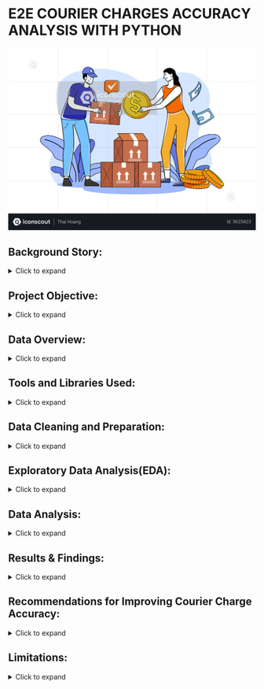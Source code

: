 # E2E COURIER CHARGES ACCURACY ANALYSIS WITH PYTHON
<div align="center">
  <img src="Young Woman Pay Delivery Charges.png" alt="My Project Logo" width="auto" height="auto">
</div>

## Background Story:
<details>
  <summary>Click to expand</summary>
  <br>
Courier Companies also known as Logistics Companies are businesses that specialize in transporting packages, documents, and other goods from one location to another.  They offer a range of services, from same-day delivery within a city to international shipping across continents.  They manage the entire process, including pickup, transportation, tracking, and delivery, often using a combination of transportation modes like trucks, airplanes, ships, and trains.  They play a vital role in facilitating commerce and connecting businesses and individuals globally.
  
Courier charges are the fees you pay to a courier company for their services, which primarily involve picking up a package from one location and delivering it to another.
  
In today’s fast-paced e-commerce industry, fast and efficient order delivery is crucial to business success. To ensure seamless order fulfilment, businesses often partner with courier companies to ship their products to customers. However, managing the charges collected by these courier companies can be difficult, especially when dealing with a high volume of orders. It is one of the real-time problems Enterprise to Enterprise businesses experience when their estimated charges for the same invoice don’t match. In this project, I will take you through a solution to this problem statement based on this E2E Courier Charges Accuracy Analysis using Python.
</details>

## Project Objective:
<details>
  <summary>Click to expand</summary>
 <br>This project focuses on assessing the accuracy of fees charged by courier companies for the delivery of goods in Enterprise to Enterprise transactions. The goal is to ensure that companies are billed appropriately for the services provided by courier companies.
</details>

## Data Overview:
<details>
  <summary>Click to expand</summary>
 <br>This dataset provides a comprehensive view of courier operations and is comprised of five Excel files. These files contain detailed information on:

- Courier company rates
- Invoices
- Order reports
- Pincodes
- SKU master data

### Definitions:
<details>
  <summary>Click to expand</summary>
 <br>  
- fwd_a_fixed: (Fixed Forward Charge), a fixed cost for shipping a package from the origin to the destination. It's the primary fee for the courier service.
  
- fwd_a_additional: (Additional Forward Charge), an additional charge added to the standard shipping cost due to specific circumstances or service requirements such as special handling, remote area delivery, faster delivery service, fuel surcharge, etc.
  
- rto_a_fixed: (Return To Origin Fixed Charge), a fixed fee charged by the courier when a package has to be returned to the sender.  It's an extra cost incurred due to the failed delivery and the return process.
  
- rto_a_aditional: (Return To Origin Additional Charge), The key difference from "rto_a_fixed" is that this charge is not a fixed amount.  It's a variable charge added to the cost of returning the package and it only applies if an RTO occurs. Because it's not "fixed," the amount of the RTO charge will vary depending on some factors like distance of return, weight or dimension of package, courier policies, courier pricing structures, etc.
  
- AWB Code: (Air WayBill Code), a unique identification number assigned to each air shipment, like a tracking number for your package.  It contains vital information about the shipment and allows it to be tracked throughout its journey.

- ORDER ID: A unique number assigned to a specific order written in an invoice or shipping label.
  
- Charged Weight: Shipping costs are primarily determined by weight and size. Couriers use the "charged weight" to account for both the weight and size of your package and use it to decide how much to charge you for shipping.
  
- Warehouse Pincode: This is the pincode of the warehouse where the shipment originates. It's the starting point of the package's journey.
  
- Customer Pincode: This is the pincode of the customer's delivery address, where the package needs to be delivered. It's the destination of the shipment.
  
- Zone: Shipping zones are geographical areas that carriers use to calculate shipping rates and estimate delivery times. They are typically defined by distance from the origin of the shipment.
  
- Type of Shipment: The type of charges accrued based on the type of shipment being done. e.g forward charges or RTO charges.
  
- Billing Amount: Refers to the total amount the customer is charged for a shipment. It's the sum of all applicable charges.
  
- ExternOrderNo: Same as ORDER ID
  
- SKU(Stock Keeping Unit): It's a unique identifier assigned to a specific product or service to track all the products a retailer, wholesaler, or manufacturer has in stock, waiting to be purchased by customers.
  
- Order Qty: Order Quantity tells you how many of a particular product or item a customer has requested in their order.
  
- Weight: Weight is a primary factor in calculating shipping costs. Heavier packages generally cost more to ship.
</details>
</details>

## Tools and Libraries Used:
<details>
  <summary>Click to expand</summary>
  <br>
  For this analysis, I utilized the following tools and libraries:

  * **Jupyter Notebook:** This interactive environment was used for writing, executing, and documenting the Python code, allowing for a clear and reproducible workflow.
  * **Pandas Python Library:** Pandas was employed for data manipulation, cleaning, and analysis. It facilitated tasks such as data loading, merging, filtering, and aggregation.
  * **Plotly Python Library (plotly.py):** Plotly was used for creating interactive and informative data visualizations, enabling effective exploration and communication of insights.
</details>

## Data Cleaning and Preparation:

<details>
  <summary>Click to expand</summary>
  <br>

  In the initial data preparation phase, I performed the following tasks:

  1.  **Library Imports:**
      * Imported Pandas for data manipulation and analysis.
      * Imported plotly.

  2.  **Missing Value Handling:**
      * Checked for missing values using `isnull()` on all columns.
      * Found 0 missing values in all columns.

  3.  **Data Cleaning and Formatting:**
      * Renamed the 'ExternOrderNo' column to 'Order ID' to ensure consistency across datasets.
      * There was no need for date conversion.
      * There were no duplicates that needed to be removed.
      * All the columns were standardized.
      * Merged the 'Order Report' and 'SKU Master' datasets using an inner join based on the 'SKU' column.
      * To enrich courier invoice data, I extracted unique pin codes into a reference table, then subset the invoice data for relevant columns, and finally merge these two datasets     
        using the pin code as a key to create a combined dataset.
      * Merged the pin codes with the main dataframe creating a new dataframe called 'merged_2'.
      * Calculated the weight in kilograms by dividing the ‘Weight (g)’ column in the ‘merged2’ DataFrame by 1000.
      * Calculated the weight slab based on he weight of the weight of the shipment.
      * Renamed the columns 'Zone' in 'Courier Invoice' dataframe to 'Delivery Zone Charged by Courier Company'.
      * Renamed the column 'Zone' in the 'merged_2' dataframe to 'Delivery Zone As Per SIGMA'.
      * Renamed the column 'Weight Slab(KG)' in the 'merged_2' dataframe to 'Weight Slab As Per SIGMA'. All in na bit to get our desired 'merged_2' dataframe.
      * Calculated the Expected Charges As Per SIGMA.
      * Merged the updated 'merged_2' dataframe with the courier invoice to display the final dataframe.
      * Created 'Difference (NGN.)' column by subtracting 'Expected Charge as per SIGMA' column from 'Billing Amount (NGN.)' column.
      * Summarized the accuracy of E2E courier charges based on the charged prices and expected prices as per SIGMA.

</details>

## Exploratory Data Analysis(EDA):
<details>
  <summary>Click to expand</summary>
 <br>

  The primary objective of this EDA was to investigate the accuracy of courier charges. We aimed to determine the number of orders that were correctly charged, overcharged, and undercharged, and to identify potential factors contributing to charge discrepancies.

  **Methodology:**

  We used the Pandas library to manipulate and analyze the data. We calculated charge differences by comparing the actual charges from the courier invoices with the expected charges calculated based on our own rate tables. We then used Plotly to visualize the distribution of charge differences, zones with overcharged orders and weight slab differences.

  **Key Findings:**

  * **Charge Differences:**
      * We found that 354 orders were overcharged, resulting in a total overcharge amount of NGN 23,742,040.
      * 47 orders were undercharged, with a total undercharge amount of NGN 1,242,780.
      * No orders were correctly charged.
  * **Distribution of Differences:**
      * The distribution of charge differences was skewed towards positive values, indicating a tendency for overcharging.
      * <img src="newplot.png" alt="My Plotly Plot" width="900">
  * **Delivery Zones:**
      * We observed a higher frequency of overcharged orders in specific delivery zones.
      * <img src="Delivery Zone Plotly Chart.png" alt="My Delivery Bar Chart" width="auto">
      * The chart above shows that delivery zones d and e were overcharged by courier companies.
  * **Weight Differences:**
      * We found differences between the 'Weight slab charged by Courier companies' and 'Weight slab as per SIGMA', which contributed to charge differences.
      * <img src="Weight Slab Chart.png" alt="My Weight Slab Chart" width="auto">
      * The scatter plot above shows the relationship between the two weight slab columns:
      * If the points fall along a straight diagonal line, it means there's a strong correlation (no charge differences).
      * If the points are scattered, it indicates differences between the weight slabs.
      * Points above the diagonal mean that the courier charged a higher weight slab.
      * Points below the diagonal mean that the courier charged a lower weight slab than SIGMA.
      * So, according to our diagram, the points fall above the diagonal which confirms that the ccourier companies charged a higher weight slab and the only place where there no 
        charge difference is at the point where both weight slabs were 0.5 and fell along a straight diagonal line.

  **Insights:**

  The EDA revealed a significant issue with overcharging. Further investigation is needed to identify the root causes of these discrepancies and implement corrective measures.

</details>

## Data Analysis:
<details>
  <summary>Click to expand</summary>
 <br>

This section details the analytical processes performed to compare courier company charges with expected charges calculated based on our internal standards.

**Key Analytical Steps:**

1.  **Data Integration:**
    * Utilized `pd.merge()` to combine data from the courier invoice and pincode mapping datasets, enriching the invoice data with customer pincode information.
    * This integration was crucial for linking order details with geographical data.
    * Code:
        ```python
        sigma_courier = pincode_mapping.drop_duplicates(subset=['Customer Pincode'])
        courier_sigma= courier_invoice[['Order ID', 'Customer Pincode','Type of Shipment']]
        pincodes= courier_abc.merge(abc_courier,on='Customer Pincode')
        print(pincodes.head())
        ```

2.  **Weight Slab Calculation:**
    * Defined a `weight_slab()` function to determine the weight slab for each shipment based on its weight.
    * This function rounded weights to the nearest 0.5 kg increment, following standard courier industry practices.
    * Code:
        ```python
        def weight_slab(weight):
            i = round(weight % 1, 1)
            if i == 0.0:
                return weight
            elif i > 0.5:
                return int(weight) + 1.0
            else:
                return int(weight) + 0.5

        merged2['Weight Slab (KG)'] = merged2['Weights (Kgs)'].apply(weight_slab)
        courier_invoice['Weight Slab Charged by Courier Company']=(courier_invoice['Charged Weight']).apply(weight_slab)
        ```

3.  **Expected Charge Calculation:**
    * Implemented a calculation to determine the expected shipping charges based on our internal rates (SIGMA).
    * This calculation considered factors such as:
        * Delivery zone
        * Weight slab
        * Type of shipment (forward or forward and RTO)
        * Courier company rate tables.
    * The results were stored in a new column, 'Expected Charge as per SIGMA'.
    * Code:
        ```python
        def calculate_expected_charge(row, courier_company_rates):
            fwd_category = 'fwd_' + row['Delivery Zone As Per SIGMA']
            fwd_fixed = courier_company_rates.at[0, fwd_category + '_fixed']
            fwd_additional = courier_company_rates.at[0, fwd_category + '_additional']
            rto_category = 'rto_' + row['Delivery Zone As Per SIGMA']
            rto_fixed = courier_company_rates.at[0, rto_category + '_fixed']
            rto_additional = courier_company_rates.at[0, rto_category + '_additional']
            weight_slab = row['Weight Slab As Per SIGMA']
            additional_weight = max(0, (weight_slab - 0.5) / 0.5)

            if row['Type of Shipment'] == 'Forward charges':
                return fwd_fixed + additional_weight * fwd_additional
            elif row['Type of Shipment'] == 'Forward and RTO charges':
                return fwd_fixed + additional_weight * (fwd_additional + rto_additional)
            else:
                return 0

        merged2['Expected Charge as per SIGMA'] = merged2.apply(lambda row: calculate_expected_charge(row, courier_company_rates), axis=1)
        print(merged2.head())
        ```

4.  **Charge Difference Analysis:**
    * A 'Difference (NGN.)' column was created by subtracting the 'Expected Charge as per SIGMA' from the 'Billing Amount (NGN.)' from the courier invoice.
    * This column was used to analyze any differences between the two charge amounts.

**Purpose:**

These analytical steps were performed to identify differences between the courier company's charged amounts and our expected charges, allowing us to assess the accuracy and efficiency of the courier services.
</details>

## Results & Findings:
<details>
  <summary>Click to expand</summary>
 <br>

After comparing the courier company's billed charges with our expected charges (SIGMA), we identified the following discrepancies:

**Key Findings:**

* Notably, there were no orders where the courier's charges perfectly matched our expected SIGMA charges.

| Description                                      | Count | Amount (NGN.) |
| :------------------------------------------------ | :---- | :------------ |
| Orders with Correct Charges (Matching SIGMA)       | 0     | 0.0           |
| Orders with Overcharges (Courier Exceeds SIGMA)   | 354   | 23,742,040.0  |
| Orders with Undercharges (Courier Below SIGMA)    | 47    | -1,242,780.0   |

**Summary:**

The analysis reveals that a significant number of orders (354) were overcharged by the courier company, resulting in a substantial financial impact. Conversely, a smaller number of orders (47) were undercharged. This data highlights the need for a review of the courier's billing practices and potential renegotiation of rates.
</details>

## Recommendations for Improving Courier Charge Accuracy:
<details>
  <summary>Click to expand</summary>
 <br>

**Investigate Overcharging Discrepancies:**

* Conduct a thorough investigation into the 354 overcharged orders.
* Identify the root causes of the overcharging (e.g., incorrect weight calculations, incorrect zone assignments, system errors).
* Analyze the patterns in the overcharged orders (e.g., specific delivery zones, package types, courier services).

**Implement Corrective Actions:**

* Develop and implement corrective measures to prevent future overcharging.
* This may involve:
    * Auditing and improving the accuracy of weight and dimension calculations.
    * Verifying and correcting zone assignments.
    * Enhancing system checks and validations.
    * Providing additional training to staff involved in charge calculations.
    * Consider implementing automated checks to verify charges against expected rates.

**Address Undercharging:**

* While the undercharging amount is less significant, investigate the 47 undercharged orders to ensure there are no systematic errors.
* Consider if the undercharging is due to any promotional activities.

**Improve Transparency and Communication:**

* Provide clear and detailed invoices to customers, showing how charges are calculated.
* Establish a process for customers to dispute charges and resolve discrepancies promptly.
* Consider publishing the rate calculation methodology.

**Strengthen Internal Controls:**

* Implement stronger internal controls to ensure the accuracy of courier charges.
* Conduct regular audits of courier charge calculations.
* Consider implementing a system for independent verification of charges.

**Negotiate with Courier Companies:**

* Use the analysis findings to negotiate better rates or service level agreements with the courier companies.
* If systematic errors are found with a specific courier, consider switching to a more reliable provider.

**System Improvements:**

* If the data is entered manually, look at the UI/UX for ease of use, and reduce manual errors.
* Look at the API connection to the courier companies to ensure data is transferred correctly.

**Focus on Customer Satisfaction:**

* Overcharging can lead to customer dissatisfaction and loss of business.
* Prioritize accuracy in courier charges to improve customer trust and loyalty.
</details>

## Limitations:
<details>
  <summary>Click to expand</summary>
 <br>
    
- Data Inconsistency and Preparation: The original datasets exhibited inconsistencies in column naming conventions. To ensure data organization and completeness, it was necessary to rename several columns. For example, 'ExternOrderNo' in the Order Report Dataset was renamed to 'Order Id' to align with other datasets. Similarly, 'Zone' and 'Weight Slab (KG)' columns were renamed to provide more descriptive and consistent labels across the dataframes.
  
- Data Preprocessing: A significant portion of the project involved data preprocessing to address inconsistencies in column naming. This step was crucial for accurate data merging and analysis. Notable changes included renaming 'ExternOrderNo' to 'Order Id' and standardizing zone and weight slab column names.
  
- Challenges Faced: Data integration presented challenges due to variations in column naming across datasets. To overcome this, columns such as 'ExternOrderNo' (Order Report) and 'Zone' (Courier Invoice, merged2) were renamed to ensure uniformity and facilitate data analysis.
</details>


